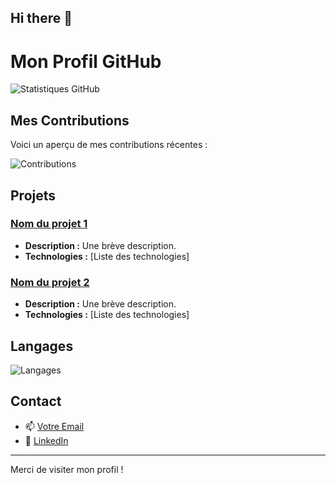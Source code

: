## Hi there 👋

# Mon Profil GitHub

![Statistiques GitHub](https://github-readme-stats.vercel.app/api?username=boboPrem1&show_icons=true&theme=radical)

## Mes Contributions

Voici un aperçu de mes contributions récentes :

![Contributions](https://github.com/boboPrem1/github-readme-stats/blob/master/src/images/overview.svg)

## Projets

### [Nom du projet 1](URL_DU_PROJET)
- **Description :** Une brève description.
- **Technologies :** [Liste des technologies]

### [Nom du projet 2](URL_DU_PROJET)
- **Description :** Une brève description.
- **Technologies :** [Liste des technologies]

## Langages

![Langages](https://github-readme-stats.vercel.app/api/top-langs/?username=boboPrem1&layout=compact&theme=radical)

## Contact

- 📫 [Votre Email](mailto:jamouzougan@gmail.com)
- 🔗 [LinkedIn]([https://www.linkedin.com/in/votreprofil](https://www.linkedin.com/in/kangni-juvanio-amouzougan-709918189/))

---

Merci de visiter mon profil !
